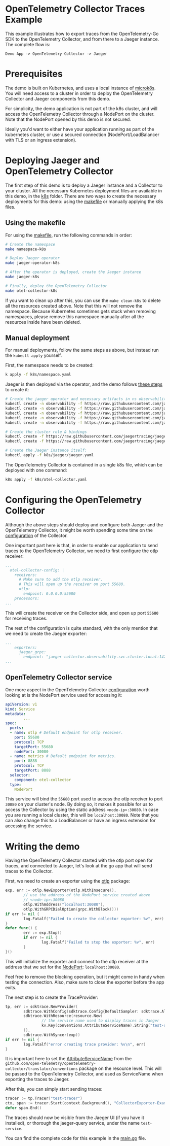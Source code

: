 # OpenTelemetry Collector Traces Example

This example illustrates how to export traces from the OpenTelemetry-Go SDK to the OpenTelemetry Collector, and from there to a Jaeger instance.
The complete flow is:

`Demo App -> OpenTelemetry Collector -> Jaeger`

# Prerequisites

The demo is built on Kubernetes, and uses a local instance of [microk8s](https://microk8s.io/). You will need access to a cluster in order to deploy the OpenTelemetry Collector and Jaeger components from this demo.

For simplicity, the demo application is not part of the k8s cluster, and will access the OpenTelemetry Collector through a NodePort on the cluster. Note that the NodePort opened by this demo is not secured. 

Ideally you'd want to either have your application running as part of the kubernetes cluster, or use a secured connection (NodePort/LoadBalancer with TLS or an ingress extension).

# Deploying Jaeger and OpenTelemetry Collector
The first step of this demo is to deploy a Jaeger instance and a Collector to your cluster. All the necessary Kubernetes deployment files are available in this demo, in the [k8s](./k8s) folder.
There are two ways to create the necessary deployments for this demo: using the [makefile](./Makefile) or manually applying the k8s files.

## Using the makefile

For using the [makefile](./Makefile), run the following commands in order:
```bash
# Create the namespace
make namespace-k8s

# Deploy Jaeger operator
make jaeger-operator-k8s

# After the operator is deployed, create the Jaeger instance
make jaeger-k8s

# Finally, deploy the OpenTelemetry Collector
make otel-collector-k8s
```

If you want to clean up after this, you can use the `make clean-k8s` to delete all the resources created above. Note that this will not remove the namespace. Because Kubernetes sometimes gets stuck when removing namespaces, please remove this namespace manually after all the resources inside have been deleted.

## Manual deployment

For manual deployments, follow the same steps as above, but instead run the `kubectl apply` yourself.

First, the namespace needs to be created:
```bash
k apply -f k8s/namespace.yaml
```

Jaeger is then deployed via the operator, and the demo follows [these steps](https://github.com/jaegertracing/jaeger-operator#getting-started) to create it:
```bash
# Create the jaeger operator and necessary artifacts in ns observability
kubectl create -n observability -f https://raw.githubusercontent.com/jaegertracing/jaeger-operator/master/deploy/crds/jaegertracing.io_jaegers_crd.yaml
kubectl create -n observability -f https://raw.githubusercontent.com/jaegertracing/jaeger-operator/master/deploy/service_account.yaml
kubectl create -n observability -f https://raw.githubusercontent.com/jaegertracing/jaeger-operator/master/deploy/role.yaml
kubectl create -n observability -f https://raw.githubusercontent.com/jaegertracing/jaeger-operator/master/deploy/role_binding.yaml
kubectl create -n observability -f https://raw.githubusercontent.com/jaegertracing/jaeger-operator/master/deploy/operator.yaml

# Create the cluster role & bindings
kubectl create -f https://raw.githubusercontent.com/jaegertracing/jaeger-operator/master/deploy/cluster_role.yaml
kubectl create -f https://raw.githubusercontent.com/jaegertracing/jaeger-operator/master/deploy/cluster_role_binding.yaml

# Create the Jaeger instance itself:
kubectl apply -f k8s/jaeger/jaeger.yaml
```

The OpenTelemetry Collector is contained in a single k8s file, which can be deployed with one command: 
```bash 
k8s apply -f k8s/otel-collector.yaml
```


# Configuring the OpenTelemetry Collector

Although the above steps should deploy and configure both Jaeger and the OpenTelemetry Collector, it might be worth spending some time on the [configuration](./k8s/otel-collector.yaml) of the Collector.

One important part here is that, in order to enable our application to send traces to the OpenTelemetry Collector, we need to first configure the otlp receiver:

```yml
...
  otel-collector-config: |
    receivers:
      # Make sure to add the otlp receiver. 
      # This will open up the receiver on port 55680.
      otlp:
        endpoint: 0.0.0.0:55680
    processors:
...
```

This will create the receiver on the Collector side, and open up port `55680` for receiving traces.

The rest of the configuration is quite standard, with the only mention that we need to create the Jaeger exporter:

```yml
...
    exporters:
      jaeger_grpc:
        endpoint: "jaeger-collector.observability.svc.cluster.local:14250"
...
```

## OpenTelemetry Collector service

One more aspect in the OpenTelemetry Collector [configuration](./k8s/otel-collector.yaml) worth looking at is the NodePort service used for accessing it:
```yaml
apiVersion: v1
kind: Service
metadata:
        ...
spec:
  ports:
  - name: otlp # Default endpoint for otlp receiver.
    port: 55680
    protocol: TCP
    targetPort: 55680
    nodePort: 30080
  - name: metrics # Default endpoint for metrics.
    port: 8888
    protocol: TCP
    targetPort: 8888
  selector:
    component: otel-collector
  type:
    NodePort
```

This service will bind the `55680` port used to access the otlp receiver to port `30080` on your cluster's node. By doing so, it makes it possible for us to access the Collector by using the static address `<node-ip>:30080`. In case you are running a local cluster, this will be `localhost:30080`. Note that you can also change this to a LoadBalancer or have an ingress extension for accessing the service.


# Writing the demo

Having the OpenTelemetry Collector started with the otlp port open for traces, and connected to Jaeger, let's look at the go app that will send traces to the Collector.

First, we need to create an exporter using the [otlp](https://pkg.go.dev/go.opentelemetry.io/otel/exporters/otlp?tab=doc) package:
```go
exp, err := otlp.NewExporter(otlp.WithInsecure(),
        // use the address of the NodePort service created above
        // <node-ip>:30080
        otlp.WithAddress("localhost:30080"), 
        otlp.WithGRPCDialOption(grpc.WithBlock()))
if err != nil {
        log.Fatalf("Failed to create the collector exporter: %v", err)
}
defer func() {
        err := exp.Stop()
        if err != nil {
                log.Fatalf("Failed to stop the exporter: %v", err)
        }
}()
```
This will initialize the exporter and connect to the otlp receiver at the address that we set for the [NodePort](#opentelemetry-collector-service): `localhost:30080`.

Feel free to remove the blocking operation, but it might come in handy when testing the connection.
Also, make sure to close the exporter before the app exits.

The next step is to create the TraceProvider:
```go
tp, err := sdktrace.NewProvider(
        sdktrace.WithConfig(sdktrace.Config{DefaultSampler: sdktrace.AlwaysSample()}),
        sdktrace.WithResource(resource.New(
                // the service name used to display traces in Jaeger
                kv.Key(conventions.AttributeServiceName).String("test-service"),
        )),
        sdktrace.WithSyncer(exp))
if err != nil {
        log.Fatalf("error creating trace provider: %v\n", err)
}
```

It is important here to set the [AttributeServiceName](https://github.com/open-telemetry/opentelemetry-collector/blob/master/translator/conventions/opentelemetry.go#L20) from the `github.com/open-telemetry/opentelemetry-collector/translator/conventions` package on the resource level. This will be passed to the OpenTelemetry Collector, and used as ServiceName when exporting the traces to Jaeger.

After this, you can simply start sending traces:
```go
tracer := tp.Tracer("test-tracer")
ctx, span := tracer.Start(context.Background(), "CollectorExporter-Example")
defer span.End()
```

The traces should now be visible from the Jaeger UI (if you have it installed), or thorough the jaeger-query service, under the name `test-service`.

You can find the complete code for this example in the [main.go](./main.go) file.